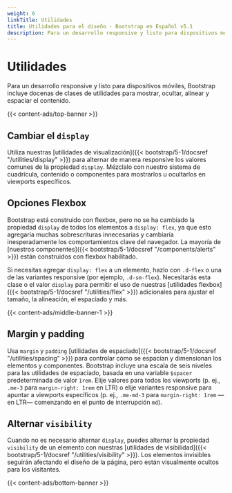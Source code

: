```yaml
---
weight: 6
linkTitle: Utilidades
title: Utilidades para el diseño · Bootstrap en Español v5.1
description: Para un desarrollo responsive y listo para dispositivos móviles, Bootstrap incluye docenas de clases de utilidades para mostrar, ocultar, alinear y espaciar el contenido.
---
```


# Utilidades

Para un desarrollo responsive y listo para dispositivos móviles, Bootstrap incluye docenas de clases de utilidades para mostrar, ocultar, alinear y espaciar el contenido.

{{< content-ads/top-banner >}}

## Cambiar el `display`

Utiliza nuestras [utilidades de visualización]({{< bootstrap/5-1/docsref "/utilities/display" >}}) para alternar de manera responsive los valores comunes de la propiedad `display`. Mézclalo con nuestro sistema de cuadrícula, contenido o componentes para mostrarlos u ocultarlos en viewports específicos.

## Opciones Flexbox

Bootstrap está construido con flexbox, pero no se ha cambiado la propiedad `display` de todos los elementos a `display: flex`, ya que esto agregaría muchas sobrescrituras innecesarias y cambiaría inesperadamente los comportamientos clave del navegador. La mayoría de [nuestros componentes]({{< bootstrap/5-1/docsref "/components/alerts" >}}) están construidos con flexbox habilitado.

Si necesitas agregar `display: flex` a un elemento, hazlo con `.d-flex` o una de las variantes responsive (por ejemplo, `.d-sm-flex`). Necesitarás esta clase o el valor `display` para permitir el uso de nuestras [utilidades flexbox]({{< bootstrap/5-1/docsref "/utilities/flex" >}}) adicionales para ajustar el tamaño, la alineación, el espaciado y más.

{{< content-ads/middle-banner-1 >}}

## Margin y padding

Usa `margin` y `padding` [utilidades de espaciado]({{< bootstrap/5-1/docsref "/utilities/spacing" >}}) para controlar cómo se espacian y dimensionan los elementos y componentes. Bootstrap incluye una escala de seis niveles para las utilidades de espaciado, basada en una variable `$spacer` predeterminada de valor `1rem`. Elije valores para todos los viewports (p. ej., `.me-3` para `margin-right: 1rem` en LTR) o elije variantes responsive para apuntar a viewports específicos (p. ej., `.me-md-3` para `margin-right: 1rem` —en LTR— comenzando en el punto de interrupción `md`).

## Alternar `visibility`

Cuando no es necesario alternar `display`, puedes alternar la propiedad `visibility` de un elemento con nuestras [utilidades de visibilidad]({{< bootstrap/5-1/docsref "/utilities/visibility" >}}). Los elementos invisibles seguirán afectando el diseño de la página, pero están visualmente ocultos para los visitantes.

{{< content-ads/bottom-banner >}}